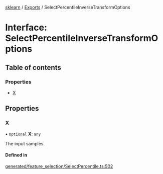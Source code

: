 [sklearn](../readme.md) / [Exports](../modules.md) / SelectPercentileInverseTransformOptions

# Interface: SelectPercentileInverseTransformOptions

## Table of contents

### Properties

- [X](SelectPercentileInverseTransformOptions.md#x)

## Properties

### X

• `Optional` **X**: `any`

The input samples.

#### Defined in

[generated/feature_selection/SelectPercentile.ts:502](https://github.com/transitive-bullshit/scikit-learn-ts/blob/367336a/packages/sklearn/src/generated/feature_selection/SelectPercentile.ts#L502)
